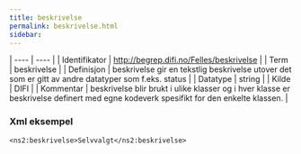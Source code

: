 ```yaml
---
title: beskrivelse
permalink: beskrivelse.html
sidebar:
---
```


| ---- | ---- |
| Identifikator | http://begrep.difi.no/Felles/beskrivelse |
| Term | beskrivelse |
| Definisjon | beskrivelse gir en tekstlig beskrivelse utover det som er gitt av andre datatyper som f.eks. status |
| Datatype | string |
| Kilde | DIFI |
| Kommentar | beskrivelse blir brukt i ulike klasser og i hver klasse er beskrivelse definert med egne kodeverk spesifikt for den enkelte klassen. | 

### Xml eksempel

```
<ns2:beskrivelse>Selvvalgt</ns2:beskrivelse>
```


